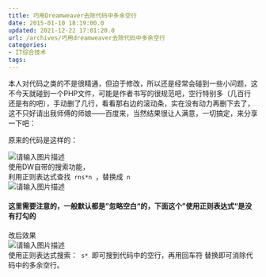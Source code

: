```yaml
---
title: 巧用Dreamweaver去除代码中多余空行
date: 2015-01-10 18:19:00.0
updated: 2021-12-22 17:01:20.0
url: /archives/巧用dreamweaver去除代码中多余空行
categories: 
- IT综合技术
tags: 
---
```


<p>本人对代码之类的不是很精通，但迫于修改，所以还是经常会碰到一些小问题，这不今天就碰到一个PHP文件，可能是作者书写的很规范吧，空行特别多（几百行还是有的吧），手动删了几行，看看那右边的滚动条，实在没有动力再删下去了，这不只好请出我师傅的师娘——百度来，当然结果很让人满意，一切搞定，来分享一下吧：</p><p>原来的代码是这样的：</p><p><img src="https://cdn.uu126.cn/wp-content/uploads/2015/01/Dreamweaver1.jpg" alt="请输入图片描述" title="请输入图片描述"> <br />使用DW自带的搜索功能，<br />利用正则表达式查找<code> rns*n </code>，替换成<code> n </code><br /><img src="https://cdn.uu126.cn/wp-content/uploads/2015/01/Dreamweaver2.jpg" alt="请输入图片描述" title="请输入图片描述"></p><h4>这里需要注意的，一般默认都是”忽略空白“的，下面这个”使用正则表达式“是没有打勾的</h4><p>改后效果<br /><img src="https://cdn.uu126.cn/wp-content/uploads/2015/01/Dreamweaver3.jpg" alt="请输入图片描述" title="请输入图片描述"> <br />使用正则表达式搜索：<code> s* </code>即可搜到代码中的空行，再用回车符 替换即可消除代码中的多余空行。</p>
